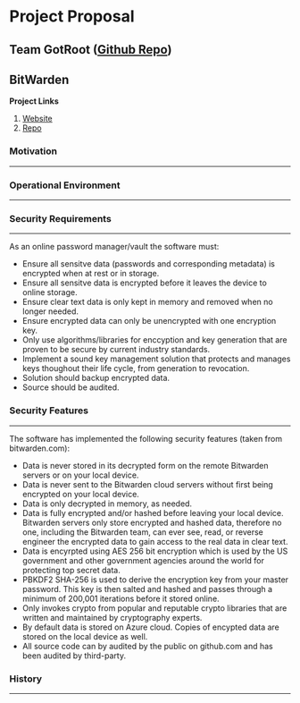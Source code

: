 # Project Proposal
## Team GotRoot ([Github Repo](https://github.com/caseyschmitz/CYBR8420-GotRoot))

## BitWarden
**Project Links**
1. [Website](https://help.bitwarden.com/)
2. [Repo](https://github.com/bitwarden)

### Motivation
---

### Operational Environment
---

### Security Requirements
---
As an online password manager/vault the software must:
  * Ensure all sensitve data (passwords and corresponding metadata) is encrypted when at rest or in storage.
  * Ensure all sensitve data is encrypted before it leaves the device to online storage.
  * Ensure clear text data is only kept in memory and removed when no longer needed.
  * Ensure encrypted data can only be unencrypted with one encryption key.
  * Only use algorithms/libraries for enccyption and key generation that are proven to be secure by current industry standards.
  * Implement a sound key management solution that protects and manages keys thoughout their life cycle, from generation to revocation.
  * Solution should backup encrypted data.
  * Source should be audited.

### Security Features
---
The software has implemented the following security features (taken from bitwarden.com):
  * Data is never stored in its decrypted form on the remote Bitwarden servers or on your local device.
  * Data is never sent to the Bitwarden cloud servers without first being encrypted on your local device.
  * Data is only decrypted in memory, as needed. 
  * Data is fully encrypted and/or hashed before leaving your local device. Bitwarden servers only store encrypted and hashed data, therefore no one, including the Bitwarden team, can ever see, read, or reverse engineer the encrypted data to gain access to the real data in clear text.
  * Data is encyrpted using AES 256 bit encryption which is used by the US government and other government agencies around the world for protecting top secret data.
  * PBKDF2 SHA-256 is used to derive the encryption key from your master password. This key is then salted and hashed and passes through a minimum of 200,001 iterations before it stored online.
  * Only invokes crypto from popular and reputable crypto libraries that are written and maintained by cryptography experts. 
  * By default data is stored on Azure cloud. Copies of encypted data are stored on the local device as well.
  * All source code can by audited by the public on github.com and has been audited by third-party.

### History
---
